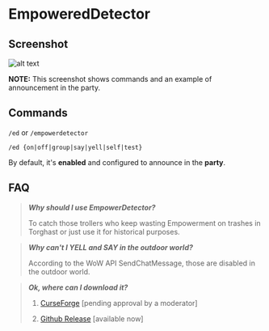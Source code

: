 # EmpoweredDetector

## Screenshot
![alt text](https://github.com/omsheal/EmpoweredDetector/raw/main/screenshot.png)

**NOTE:** This screenshot shows commands and an example of announcement in the party.

## Commands
`/ed` or `/empowerdetector`

`/ed {on|off|group|say|yell|self|test}`

By default, it's **enabled** and configured to announce in the **party**.

## FAQ

> ***Why should I use EmpowerDetector?***
> 
> To catch those trollers who keep wasting Empowerment on trashes in Torghast or just use it for historical purposes.

> ***Why can't I YELL and SAY in the outdoor world?***
>
> According to the WoW API SendChatMessage, those are disabled in the outdoor world.

> ***Ok, where can I download it?***
>
> 1) [CurseForge](https://www.curseforge.com/wow/addons/empowereddetector) [pending approval by a moderator]
> 
> 2) [Github Release](https://github.com/omsheal/EmpoweredDetector/releases) [available now]
